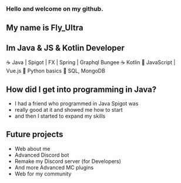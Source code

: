 ### Hello and welcome on my github.
## My name is Fly_Ultra


## Im Java & JS & Kotlin Developer

☕ Java | Spigot | FX | Spring | Graphql 
   Bungee
☕ Kotlin 
🎪 JavaScript | Vue.js
💊 Python basics
📐 SQL, MongoDB

## How did I get into programming in Java?

- I had a friend who programmed in Java Spigot was 
- really good at it and showed me how to start 
- and then I started to expand my skills

## Future projects

- Web about me 
- Advanced Discord bot
- Remake my Discord server (for Developers)
- And more Advanced MC plugins
- Web for my community 
